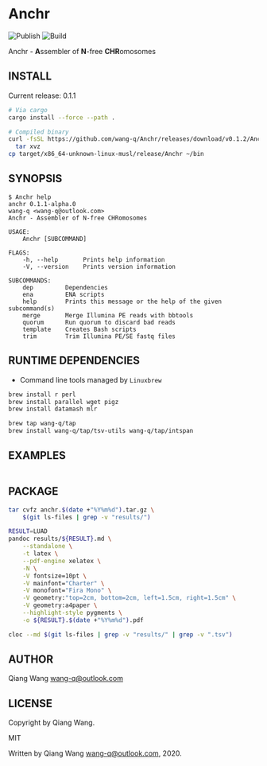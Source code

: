 # Anchr

![Publish](https://github.com/wang-q/Anchr/workflows/Publish/badge.svg)
![Build](https://github.com/wang-q/Anchr/workflows/Build/badge.svg)

Anchr - **A**ssembler of **N**-free **CHR**omosomes

## INSTALL

Current release: 0.1.1

```bash
# Via cargo
cargo install --force --path .

# Compiled binary
curl -fsSL https://github.com/wang-q/Anchr/releases/download/v0.1.2/Anchr-x86_64-unknown-linux-musl.tar.gz |
  tar xvz
cp target/x86_64-unknown-linux-musl/release/Anchr ~/bin

```

## SYNOPSIS

```
$ Anchr help
anchr 0.1.1-alpha.0
wang-q <wang-q@outlook.com>
Anchr - Assembler of N-free CHRomosomes

USAGE:
    Anchr [SUBCOMMAND]

FLAGS:
    -h, --help       Prints help information
    -V, --version    Prints version information

SUBCOMMANDS:
    dep         Dependencies
    ena         ENA scripts
    help        Prints this message or the help of the given subcommand(s)
    merge       Merge Illumina PE reads with bbtools
    quorum      Run quorum to discard bad reads
    template    Creates Bash scripts
    trim        Trim Illumina PE/SE fastq files

```

## RUNTIME DEPENDENCIES

* Command line tools managed by `Linuxbrew`

```bash
brew install r perl
brew install parallel wget pigz
brew install datamash mlr

brew tap wang-q/tap
brew install wang-q/tap/tsv-utils wang-q/tap/intspan

```

## EXAMPLES

```bash

```

## PACKAGE

```bash
tar cvfz anchr.$(date +"%Y%m%d").tar.gz \
    $(git ls-files | grep -v "results/")

RESULT=LUAD
pandoc results/${RESULT}.md \
    --standalone \
    -t latex \
    --pdf-engine xelatex \
    -N \
    -V fontsize=10pt \
    -V mainfont="Charter" \
    -V monofont="Fira Mono" \
    -V geometry:"top=2cm, bottom=2cm, left=1.5cm, right=1.5cm" \
    -V geometry:a4paper \
    --highlight-style pygments \
    -o ${RESULT}.$(date +"%Y%m%d").pdf

cloc --md $(git ls-files | grep -v "results/" | grep -v ".tsv")

```

## AUTHOR

Qiang Wang <wang-q@outlook.com>

## LICENSE

Copyright by Qiang Wang.

MIT

Written by Qiang Wang <wang-q@outlook.com>, 2020.

